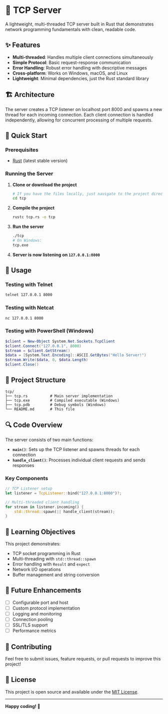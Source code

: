 # 🚀 TCP Server

A lightweight, multi-threaded TCP server built in Rust that demonstrates network programming fundamentals with clean, readable code.

## ✨ Features

- **Multi-threaded**: Handles multiple client connections simultaneously
- **Simple Protocol**: Basic request-response communication
- **Error Handling**: Robust error handling with descriptive messages
- **Cross-platform**: Works on Windows, macOS, and Linux
- **Lightweight**: Minimal dependencies, just the Rust standard library

## 🏗️ Architecture

The server creates a TCP listener on localhost port 8000 and spawns a new thread for each incoming connection. Each client connection is handled independently, allowing for concurrent processing of multiple requests.

## 🚀 Quick Start

### Prerequisites

- [Rust](https://rustup.rs/) (latest stable version)

### Running the Server

1. **Clone or download the project**
   ```bash
   # If you have the files locally, just navigate to the project directory
   cd tcp
   ```

2. **Compile the project**
   ```bash
   rustc tcp.rs -o tcp
   ```

3. **Run the server**
   ```bash
   ./tcp
   # On Windows:
   tcp.exe
   ```

4. **Server is now listening on `127.0.0.1:8000`**

## 🔧 Usage

### Testing with Telnet

```bash
telnet 127.0.0.1 8000
```

### Testing with Netcat

```bash
nc 127.0.0.1 8000
```

### Testing with PowerShell (Windows)

```powershell
$client = New-Object System.Net.Sockets.TcpClient
$client.Connect("127.0.0.1", 8000)
$stream = $client.GetStream()
$data = [System.Text.Encoding]::ASCII.GetBytes("Hello Server!")
$stream.Write($data, 0, $data.Length)
$client.Close()
```

## 📁 Project Structure

```
tcp/
├── tcp.rs          # Main server implementation
├── tcp.exe         # Compiled executable (Windows)
├── tcp.pdb         # Debug symbols (Windows)
└── README.md       # This file
```

## 🔍 Code Overview

The server consists of two main functions:

- **`main()`**: Sets up the TCP listener and spawns threads for each connection
- **`handle_client()`**: Processes individual client requests and sends responses

### Key Components

```rust
// TCP Listener setup
let listener = TcpListener::bind("127.0.0.1:8000")?;

// Multi-threaded client handling
for stream in listener.incoming() {
    std::thread::spawn(|| handle_client(stream));
}
```

## 🎯 Learning Objectives

This project demonstrates:

- TCP socket programming in Rust
- Multi-threading with `std::thread::spawn`
- Error handling with `Result` and `expect`
- Network I/O operations
- Buffer management and string conversion

## 🚧 Future Enhancements

- [ ] Configurable port and host
- [ ] Custom protocol implementation
- [ ] Logging and monitoring
- [ ] Connection pooling
- [ ] SSL/TLS support
- [ ] Performance metrics

## 🤝 Contributing

Feel free to submit issues, feature requests, or pull requests to improve this project!

## 📄 License

This project is open source and available under the [MIT License](LICENSE).

---

**Happy coding! 🎉**
